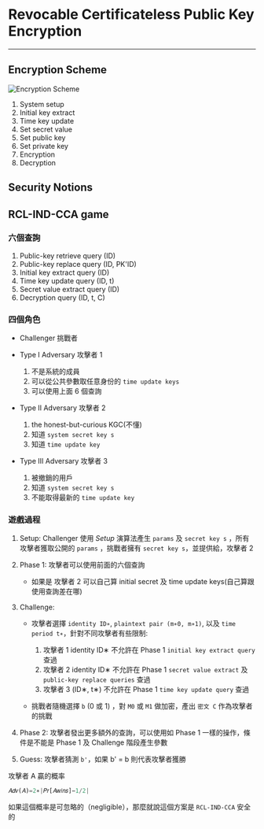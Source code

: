 # Revocable Certificateless Public Key Encryption

---

## Encryption Scheme

![Encryption Scheme](https://cdn.jsdelivr.net/gh/tc3oliver/ImageHosting/img/202111261305577.png)

1. System setup
2. Initial key extract
3. Time key update
4. Set secret value
5. Set public key
6. Set private key
7. Encryption
8. Decryption

## Security Notions

## RCL-IND-CCA game

### 六個查詢

1. Public-key retrieve query (ID)
2. Public-key replace query (ID, PK'ID)
3. Initial key extract query (ID)
4. Time key update query (ID, t)
5. Secret value extract query (ID)
6. Decryption query (ID, t, C)

### 四個角色

- Challenger 挑戰者
- Type I Adversary 攻擊者 1

  1. 不是系統的成員
  2. 可以從公共參數取任意身份的 `time update keys`
  3. 可以使用上面 6 個查詢

- Type II Adversary 攻擊者 2

  1. the honest-but-curious KGC(不懂)
  2. 知道 `system secret key s`
  3. 知道 `time update key`

- Type III Adversary 攻擊者 3

  1. 被撤銷的用戶
  2. 知道 `system secret key s`
  3. 不能取得最新的 `time update key`

### 遊戲過程

1. Setup: Challenger 使用 _Setup_ 演算法產生 `params` 及 `secret key s` ，所有攻擊者獲取公開的 `params` ，挑戰者擁有 `secret key s`，並提供給，攻擊者 2

2. Phase 1: 攻擊者可以使用前面的六個查詢

   - 如果是 攻擊者 2 可以自己算 initial secret 及 time update keys(自己算跟使用查詢差在哪)

3. Challenge:

   - 攻擊者選擇 `identity ID∗`, `plaintext pair (m∗0, m∗1)`, 以及 `time period t∗`，針對不同攻擊者有些限制:

     1. 攻擊者 1 identity ID∗ 不允許在 Phase 1 `initial key extract query` 查過
     2. 攻擊者 2 identity ID∗ 不允許在 Phase 1 `secret value extract` 及 `public-key replace queries` 查過
     3. 攻擊者 3 (ID∗, t∗) 不允許在 Phase 1 `time key update query` 查過

   - 挑戰者隨機選擇 `b` (0 或 1) ，對 `M0` 或 `M1` 做加密，產出 `密文 C` 作為攻擊者的挑戰

4. Phase 2: 攻擊者發出更多額外的查詢，可以使用如 Phase 1 一樣的操作，條件是不能是 Phase 1 及 Challenge 階段產生參數
5. Guess: 攻擊者猜測 `b'`，如果 b' = b 則代表攻擊者獲勝

攻擊者 A 贏的概率

```python
𝐴𝑑𝑣(𝐴)=2∗|𝑃𝑟[𝐴𝑤𝑖𝑛𝑠]−1/2|
```

如果這個概率是可忽略的（negligible），那麼就說這個方案是 `RCL-IND-CCA` 安全的
